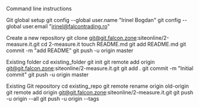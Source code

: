 Command line instructions

Git global setup
git config --global user.name "Irinel Bogdan"
git config --global user.email "irinel@falcontrading.ro"

Create a new repository
git clone git@git.falcon.zone:siteonline/2-measure.it.git
cd 2-measure.it
touch README.md
git add README.md
git commit -m "add README"
git push -u origin master

Existing folder
cd existing_folder
git init
git remote add origin git@git.falcon.zone:siteonline/2-measure.it.git
git add .
git commit -m "Initial commit"
git push -u origin master

Existing Git repository
cd existing_repo
git remote rename origin old-origin
git remote add origin git@git.falcon.zone:siteonline/2-measure.it.git
git push -u origin --all
git push -u origin --tags